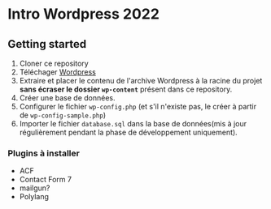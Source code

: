 # Intro Wordpress 2022


## Getting started

1. Cloner ce repository
2. Téléchager [Wordpress](https://wordpress.org/)
3. Extraire et placer le contenu de l'archive Wordpress à la racine du projet **sans écraser le dossier `wp-content`** présent dans ce repository.
4. Créer une base de données.
5. Configurer le fichier `wp-config.php` (et s'il n'existe pas, le créer à partir de `wp-config-sample.php`)
6. Importer le fichier `database.sql` dans la base de données(mis à jour régulièrement pendant la phase de développement uniquement).

### Plugins à installer

- ACF
- Contact Form 7
- mailgun?
- Polylang